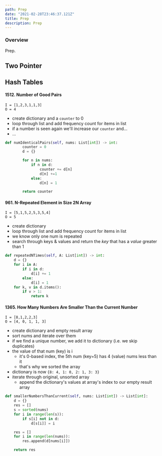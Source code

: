```yaml
---
path: Prep
date: "2021-02-28T23:46:37.121Z"
title: Prep
description: Prep
---
```


### Overview

Prep.

## Two Pointer

<!-- I solved [`Invert Binary Tree`](https://leetcode.com/problems/invert-binary-tree/). -->

## Hash Tables

#### 1512. Number of Good Pairs

`I = [1,2,3,1,1,3]`<br/>
`O = 4`<br/>

- create dictionary and a `counter` to 0
- loop through list and add frequency count for items in list
- if a number is seen again we'll increase our `counter` and...
- ...

```python
def numIdenticalPairs(self, nums: List[int]) -> int:
        counter = 0
        d = {}

        for n in nums:
            if n in d:
                counter += d[n]
                d[n] +=1
            else:
                d[n] = 1

        return counter
```

#### 961. N-Repeated Element in Size 2N Array

`I = [5,1,5,2,5,3,5,4]`<br/>
`O = 5`<br/>

- create dictionary
- loop through list and add frequency count for items in list
- we know only one num is repeated
- search through keys & values and return the _*key*_ that has a _*value*_ greater than 1

```python
def repeatedNTimes(self, A: List[int]) -> int:
    d = {}
    for i in A:
        if i in d:
            d[i] += 1
        else:
            d[i] = 1
    for k, v in d.items():
        if v > 1:
            return k
```

#### 1365. How Many Numbers Are Smaller Than the Current Number

`I = [8,1,2,2,3]`<br/>
`O = [4, 0, 1, 1, 3]`<br/>

- create dictionary and empty result array
- sort nums and iterate over them
- if we find a unique number, we add it to dictionary (i.e. we skip duplicates)
- the value of that num (key) is i
  - it's 0-based index, the 5th num (key=5) has 4 (value) nums less than it
  - that's why we sorted the array
- dictionary is now `{8: 4, 1: 0, 2: 1, 3: 3}`
- iterate through original, unsorted array
  - append the dictionary's values at array's index to our empty result array

```python
def smallerNumbersThanCurrent(self, nums: List[int]) -> List[int]:
    d = {}
    res = []
    s = sorted(nums)
    for i in range(len(s)):
        if s[i] not in d:
            d[s[i]] = i

    res = []
    for i in range(len(nums)):
        res.append(d[nums[i]])

    return res
```
